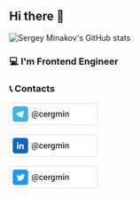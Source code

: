 ## Hi there 👋
![Sergey Minakov's GitHub stats](https://github-readme-stats.vercel.app/api?username=cergmin&count_private=true&show_icons=true&border_radius=7&theme=dark)

### 💻 I'm Frontend Engineer

### 📞 Contacts
[<img src="/images/telegram.svg" alt="Telegram icon" height="40">](https://t.me/cergmin)<br>

[<img src="/images/linkedin.svg" alt="LinkedIn icon" height="40">](https://www.linkedin.com/in/cergmin)<br>

[<img src="/images/twitter.svg" alt="Twitter icon" height="40">](https://twitter.com/cergmin)<br>
